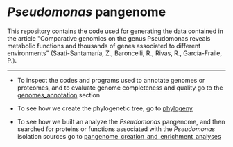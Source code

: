 # _Pseudomonas_ pangenome
This repository contains the code used for generating the data contained in the article "Comparative genomics on the genus Pseudomonas reveals metabolic functions and thousands of genes associated to different environments" (Saati-Santamaría, Z., Baroncelli, R., Rivas, R., García-Fraile, P.).

---
- To inspect the codes and programs used to annotate genomes or proteomes, and to evaluate genome completeness and quality go to the [genomes_annotation](./analyses/genomes_annotation.md) section

- To see how we create the phylogenetic tree, go to [phylogeny](./analyses/phylogeny.md)

- To see how we built an analyze the _Pseudomonas_ pangenome, and then searched for proteins or functions associated with the _Pseudomonas_ isolation sources go to [pangenome_creation_and_enrichment_analyses](./analyses/pangenome_creation_and_enrichment_analyses.md)
